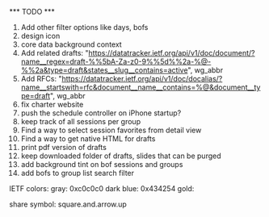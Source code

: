 *** TODO ***

1. Add other filter options like days, bofs
2. design icon
3. core data background context
4. Add related drafts: "https://datatracker.ietf.org/api/v1/doc/document/?name__regex=draft-%%5bA-Za-z0-9%%5d%%2a-%@-%%2a&type=draft&states__slug__contains=active", wg_abbr
5. Add RFCs: "https://datatracker.ietf.org/api/v1/doc/docalias/?name__startswith=rfc&document__name__contains=%@&document__type=draft", wg_abbr
6. fix charter website
7. push the schedule controller on iPhone startup?
8. keep track of all sessions per group
9. Find a way to select session favorites from detail view
10. Find a way to get native HTML for drafts
11. print pdf version of drafts
12. keep downloaded folder of drafts, slides that can be purged
13. add background tint on bof sessions and groups
14. add bofs to group list search filter

IETF colors:
	gray: 0xc0c0c0
	dark blue: 0x434254
	gold: 

share symbol: square.and.arrow.up

